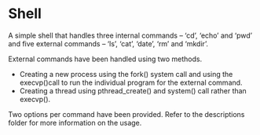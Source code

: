 # Shell

A simple shell that handles three internal commands – ‘cd’, ‘echo’ and ‘pwd’ and five external commands – ‘ls’, ‘cat’, ‘date’, ‘rm’ and ‘mkdir’. 

External commands have been handled using two methods.
- Creating a new process using the fork() system call and using the execvp()call to run the individual program for the external command.
- Creating a thread using pthread_create() and system() call rather than execvp().

Two options per command have been provided. Refer to the descriptions folder for more information on the usage.
